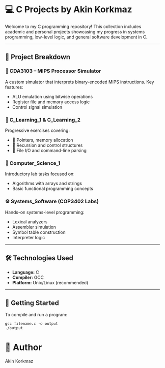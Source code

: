 # 💻 C Projects by Akin Korkmaz

Welcome to my C programming repository! This collection includes academic and personal projects showcasing my progress in systems programming, low-level logic, and general software development in C.

---

## 📁 Project Breakdown

### 🧠 CDA3103 – MIPS Processor Simulator
A custom simulator that interprets binary-encoded MIPS instructions. Key features:
- ALU emulation using bitwise operations
- Register file and memory access logic
- Control signal simulation

### 🧪 C_Learning_1 & C_Learning_2
Progressive exercises covering:
- 🧮 Pointers, memory allocation
- 🔁 Recursion and control structures
- 📂 File I/O and command-line parsing

### 🧱 Computer_Science_1
Introductory lab tasks focused on:
- Algorithms with arrays and strings
- Basic functional programming concepts

### ⚙️ Systems_Software (COP3402 Labs)
Hands-on systems-level programming:
- Lexical analyzers
- Assembler simulation
- Symbol table construction
- Interpreter logic

---

## 🛠️ Technologies Used
- **Language:** C
- **Compiler:** GCC
- **Platform:** Unix/Linux (recommended)

---

## 🚀 Getting Started

To compile and run a program:

    gcc filename.c -o output
    ./output

# 👤 Author
Akin Korkmaz
